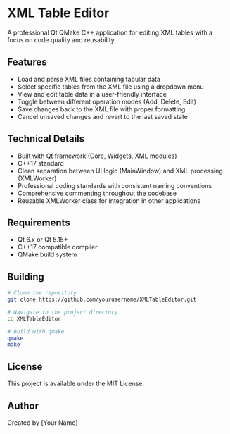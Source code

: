 # XML Table Editor

A professional Qt QMake C++ application for editing XML tables with a focus on code quality and reusability.

## Features

- Load and parse XML files containing tabular data
- Select specific tables from the XML file using a dropdown menu
- View and edit table data in a user-friendly interface
- Toggle between different operation modes (Add, Delete, Edit)
- Save changes back to the XML file with proper formatting
- Cancel unsaved changes and revert to the last saved state

## Technical Details

- Built with Qt framework (Core, Widgets, XML modules)
- C++17 standard
- Clean separation between UI logic (MainWindow) and XML processing (XMLWorker)
- Professional coding standards with consistent naming conventions
- Comprehensive commenting throughout the codebase
- Reusable XMLWorker class for integration in other applications

## Requirements

- Qt 6.x or Qt 5.15+
- C++17 compatible compiler
- QMake build system

## Building

```bash
# Clone the repository
git clone https://github.com/yourusername/XMLTableEditor.git

# Navigate to the project directory
cd XMLTableEditor

# Build with qmake
qmake
make
```

## License

This project is available under the MIT License.

## Author

Created by [Your Name]
